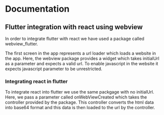 # Documentation

## Flutter integration with react using webview

In order to integrate flutter with react we have used a package called webview_flutter.

The first screen in the app represents a url loader which loads a website in the app. Here, the webview package provides a widget which takes initialUrl as a parameter and expects a valid url. To enable javascript in the website it expects javascript parameter to be unrestricted.

### Integrating react in flutter

To integrate react into flutter we use the same packgage with no initialUrl. Here, we pass a parameter called onWebViewCreated which takes the controller provided by the package. This controller converts the html data into base64 format and this data is then loaded to the url by the controller.

